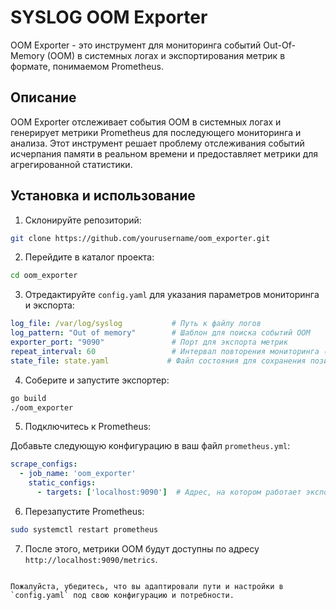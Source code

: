 # SYSLOG OOM Exporter

OOM Exporter - это инструмент для мониторинга событий Out-Of-Memory (OOM) в системных логах и экспортирования метрик в формате, понимаемом Prometheus.

## Описание

OOM Exporter отслеживает события OOM в системных логах и генерирует метрики Prometheus для последующего мониторинга и анализа. Этот инструмент решает проблему отслеживания событий исчерпания памяти в реальном времени и предоставляет метрики для агрегированной статистики.

## Установка и использование

1. Склонируйте репозиторий:

```sh
git clone https://github.com/yourusername/oom_exporter.git
```

2. Перейдите в каталог проекта:

```sh
cd oom_exporter
```

3. Отредактируйте `config.yaml` для указания параметров мониторинга и экспорта:

```yaml
log_file: /var/log/syslog           # Путь к файлу логов
log_pattern: "Out of memory"        # Шаблон для поиска событий OOM
exporter_port: "9090"               # Порт для экспорта метрик
repeat_interval: 60                 # Интервал повторения мониторинга (секунды)
state_file: state.yaml             # Файл состояния для сохранения позиции чтения
```

4. Соберите и запустите экспортер:

```sh
go build
./oom_exporter
```

5. Подключитесь к Prometheus:

Добавьте следующую конфигурацию в ваш файл `prometheus.yml`:

```yaml
scrape_configs:
  - job_name: 'oom_exporter'
    static_configs:
      - targets: ['localhost:9090']  # Адрес, на котором работает экспортер
```

6. Перезапустите Prometheus:

```sh
sudo systemctl restart prometheus
```

7. После этого, метрики OOM будут доступны по адресу `http://localhost:9090/metrics`.

```

Пожалуйста, убедитесь, что вы адаптировали пути и настройки в `config.yaml` под свою конфигурацию и потребности.
